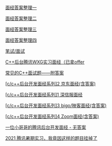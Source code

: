 [面经答案整理一](https://meik2333.com/posts/interview1/)

[面经答案整理二](https://meik2333.com/posts/interview2/)

[面经答案整理三](https://meik2333.com/posts/interview3/)

[面经答案整理四](https://meik2333.com/posts/interview4/)

[笔试/面试]([https://www.cnblogs.com/webary/tag/%E7%AC%94%E8%AF%95%2F%E9%9D%A2%E8%AF%95/](https://www.cnblogs.com/webary/tag/笔试%2F面试/))

[C++后台腾讯WXG实习面经（已拿offer](https://mp.weixin.qq.com/s?__biz=MzU2MTkwMTE4Nw==&mid=2247487932&idx=2&sn=ded87785e7135b9220b592f5a46ab0fa&chksm=fc70ea50cb076346d5d2e773b8633efcb21c60797701648dc34a7ca7ef11e3d6d9ac726d30ae&scene=0&xtrack=1&exportkey=AwpO52UZEKdtSMWLjKDyzjg%3D&pass_ticket=dTP4vQHP4GUGbmiafBk5ZMDwx7EUGJqQfsyKHD0ZVGrDGDNnH6%2Fu3VZP49jLlrk1#rd)

[常见的C++面试题——附答案](https://mp.weixin.qq.com/s?__biz=MzU3Njc5OTg4Mw==&mid=2247484846&idx=1&sn=7a8a09cd7d3140acf0ffd4c631b989a2&chksm=fd0f104aca78995c761a5280792519b3bb7e3f5c5c01e87e02e3286c5cbe960411827b2abb9c&scene=0&xtrack=1&exportkey=A16tmwpXISfT5%2FY00jD13QY%3D&pass_ticket=dTP4vQHP4GUGbmiafBk5ZMDwx7EUGJqQfsyKHD0ZVGrDGDNnH6%2Fu3VZP49jLlrk1#rd)

[[c/c++后台开发面经系列]2 京东面经(含答案)](https://mp.weixin.qq.com/s?__biz=MzI3NzcwNjY3NQ==&mid=2247483872&idx=1&sn=4d245efe694f0e5ba94962b2e036964a&chksm=eb63633cdc14ea2aaba00a2b2df16af03270dc3a89c532468af634a7002cef6c58d680136fa6&scene=0&xtrack=1&exportkey=A%2F%2FTVSrrOIxSNlEQSOpieZo%3D&pass_ticket=dTP4vQHP4GUGbmiafBk5ZMDwx7EUGJqQfsyKHD0ZVGrDGDNnH6%2Fu3VZP49jLlrk1#rd)

[[c/c++后台开发面经系列]1 深信服面经](https://mp.weixin.qq.com/s?__biz=MzI3NzcwNjY3NQ==&mid=2247483865&idx=1&sn=972e503e479a0d5f6c03eaf448df58fb&chksm=eb636305dc14ea13a39862f7a3b3a4f7978f99c524cbc51734757b7f0abb567d830cfb1c9b47&mpshare=1&scene=24&srcid=&sharer_sharetime=1582703245730&sharer_shareid=ad083dfbb456b99720581c2315ccd358&exportkey=A9mx%2FfqiFyv5xG3%2BPcds1ic%3D&pass_ticket=dTP4vQHP4GUGbmiafBk5ZMDwx7EUGJqQfsyKHD0ZVGrDGDNnH6%2Fu3VZP49jLlrk1#rd)

[[c/c++后台开发面经系列]3 bigo/映客面经(含答案)](https://mp.weixin.qq.com/s?__biz=MzI3NzcwNjY3NQ==&mid=2247483877&idx=1&sn=804195185b646bc311899c52bd5555fa&chksm=eb636339dc14ea2fa6f049ad1845b7edd510213e2d71c16d7bee7e6d6a3778ba2c9bf0a74682&scene=0&xtrack=1&exportkey=A6TiDl%2B4ZzcJb%2FxZFKSMNcU%3D&pass_ticket=dTP4vQHP4GUGbmiafBk5ZMDwx7EUGJqQfsyKHD0ZVGrDGDNnH6%2Fu3VZP49jLlrk1#rd)

[[c/c++后台开发面经系列]4 Zoom面经(含答案)](https://mp.weixin.qq.com/s?__biz=MzI3NzcwNjY3NQ==&mid=2247483910&idx=1&sn=3f3228c1faaecd193b62d74ac3ca1dae&chksm=eb6360dadc14e9cc3f9036026c5d1fde21b377611fed6933050ce023bcf38c609462861b5ce7&scene=0&xtrack=1&exportkey=A3x9YvG0AEl%2FOPD5PDku5hE%3D&pass_ticket=dTP4vQHP4GUGbmiafBk5ZMDwx7EUGJqQfsyKHD0ZVGrDGDNnH6%2Fu3VZP49jLlrk1#rd)

[一位小哥哥的腾讯后台开发面经 - 无答案](https://mp.weixin.qq.com/s?__biz=Mzg4MTA5MDE3OQ==&mid=2247483752&idx=1&sn=7213ef6c0e9a86df120d562aed855e09&chksm=cf6a0a84f81d8392d719b57f442f3ef849142083314171c8983d401ef82a5b196ad7798bc3d2&scene=0&xtrack=1&exportkey=A2g5CYp5BhdPdn4KMYI9EhU%3D&pass_ticket=dTP4vQHP4GUGbmiafBk5ZMDwx7EUGJqQfsyKHD0ZVGrDGDNnH6%2Fu3VZP49jLlrk1#rd)

[2021 腾讯暑期实习，我竟因这样的题目挂掉了](https://mp.weixin.qq.com/s?__biz=MzA5MzY4NTQwMA==&mid=2651016941&idx=4&sn=5b420834883ea297767e1cdb123a39e2&chksm=8badfd1abcda740c54ce081f8e577dca2fcc62bc3d63841958767a82b45bef2dbe28850302b6&scene=0&xtrack=1&exportkey=A8HulOqxzDItt7yVF%2FjxNmE%3D&pass_ticket=dTP4vQHP4GUGbmiafBk5ZMDwx7EUGJqQfsyKHD0ZVGrDGDNnH6%2Fu3VZP49jLlrk1#rd)